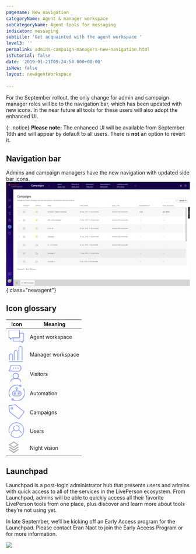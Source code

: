 ```yaml
---
pagename: New navigation
categoryName: Agent & manager workspace
subCategoryName: Agent tools for messaging
indicator: messaging
subtitle: 'Get acquainted with the agent workspace '
level3: ''
permalink: admins-campaign-managers-new-navigation.html
isTutorial: false
date: '2019-01-21T09:24:58.000+00:00'
isNew: false
layout: newAgentWorkspace

---
```

For the September rollout, the only change for admin and campaign manager roles will be to the navigation bar, which has been updated with new icons. In the near future all tools for these users will also adopt the enhanced UI.

{: .notice}
**Please note:** The enhanced UI will be available from September 16th and will appear by default to all users. There is **not** an option to revert it.

## Navigation bar

Admins and campaign managers have the new navigation with updated side bar icons.
![alt text](img/new-agent-workspace-screenshot-2.png){:class="newagent"}

## Icon glossary

| Icon        | Meaning     |
| ------------|-------------|
| ![alt text](img/connections-regular@2x.png)| Agent workspace|
| ![alt text](img/manager-workspace-regular@2x.png)| Manager workspace|  
| ![alt text](img/visitors-regular@2x.png)  | Visitors   |
| ![alt text](img/automation-regular@2x.png) | Automation|
| ![alt text](img/campaigns-regular@2x.png)  | Campaigns |
| ![alt text](img/users-regular@2x.png)      | Users     |
| ![alt text](img/night-vision-hover@2x.png) | Night vision  |

## Launchpad

Launchpad is a post-login administrator hub that presents users and admins with quick access to all of the services in the LivePerson ecosystem. From Launchpad, admins will be able to quickly access all their favorite LivePerson tools from one place, plus discover and learn more about tools they’re not using yet.

In late September, we’ll be kicking off an Early Access program for the Launchpad. Please contact Eran Naot to join the Early Access Program or  for more information.

![](/img/launchpad.png)
